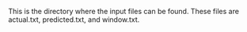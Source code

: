 This is the directory where the input files can be found.
These files are actual.txt, predicted.txt, and window.txt.
